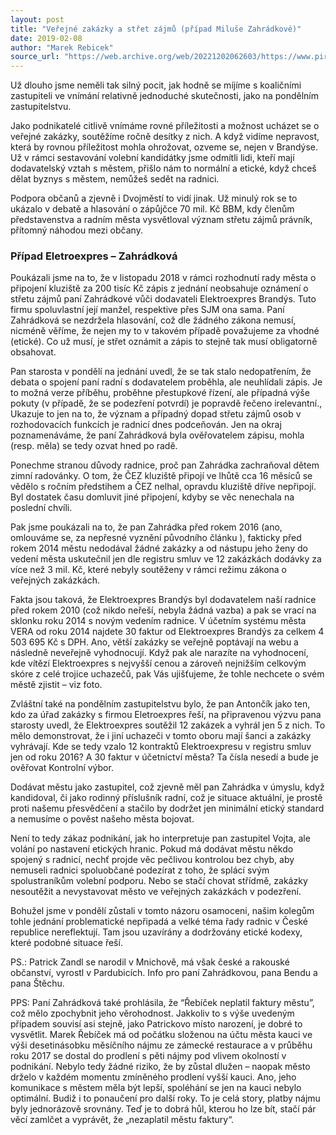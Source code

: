 ```yaml
---
layout: post
title: "Veřejné zakázky a střet zájmů (případ Miluše Zahrádkové)"
date: 2019-02-08
author: "Marek Rebicek"
source_url: "https://web.archive.org/web/20221202062603/https://www.piratibrandys.cz/clanek/2019-02-08-verejne-zakazky-a-stret-zajmu"
---
```

Už dlouho jsme neměli tak silný pocit, jak hodně se míjíme s 
koaličními zastupiteli ve vnímání relativně jednoduché skutečnosti, jako
 na pondělním zastupitelstvu.

Jako podnikatelé citlivě vnímáme 
rovné příležitosti a možnost ucházet se o veřejné zakázky, soutěžíme 
ročně desítky z nich. A když vidíme nepravost, která by rovnou 
příležitost mohla ohrožovat, ozveme se, nejen v Brandýse. Už v rámci 
sestavování volební kandidátky jsme odmítli lidi, kteří mají 
dodavatelský vztah s městem, přišlo nám to normální a etické, když chceš
 dělat byznys s městem, nemůžeš sedět na radnici.

Podpora občanů a zjevně i Dvojměstí to vidí jinak. Už minulý rok se to ukázalo v debatě a hlasování o zápůjčce 70 mil. Kč BBM,  kdy členům představenstva a 
radním města vysvětloval význam střetu zájmů právník, přítomný náhodou 
mezi občany.

### Případ Eletroexpres – Zahrádková

Poukázali 
jsme na to, že v listopadu 2018 v rámci rozhodnutí rady města o 
připojení kluziště za 200 tisíc Kč zápis z jednání neobsahuje oznámení o
 střetu zájmů paní Zahrádkové vůči dodavateli Elektroexpres Brandýs. 
Tuto firmu spoluvlastní její manžel, respektive přes SJM ona sama. Paní 
Zahrádková se nezdržela hlasování, což dle žádného zákona nemusí, 
nicméně věříme, že nejen my to v takovém případě považujeme za vhodné 
(etické). Co už musí, je střet oznámit a zápis to stejně tak musí 
obligatorně obsahovat.

Pan starosta v pondělí na jednání uvedl, 
že se tak stalo nedopatřením, že debata o spojení paní radní s 
dodavatelem proběhla, ale neuhlídali zápis. Je to možná verze příběhu, 
proběhne přestupkové řízení, ale případná výše pokuty (v případě, že se 
podezření potvrdí) je popravdě řečeno irelevantní., Ukazuje to jen na 
to, že význam a případný dopad střetu zájmů osob v rozhodovacích 
funkcích je radnicí dnes podceňován. Jen na okraj poznamenáváme, že paní
 Zahrádková byla  ověřovatelem zápisu, mohla (resp. měla) se tedy ozvat 
hned po radě.

Ponechme stranou důvody radnice, proč pan Zahrádka 
zachraňoval dětem zimní radovánky. O tom, že ČEZ kluziště připojí ve 
lhůtě cca 16 měsíců se vědělo s ročním předstihem a ČEZ nelhal, opravdu 
kluziště dříve nepřipojí. Byl dostatek času domluvit jiné připojení, 
kdyby se věc nenechala na poslední chvíli.

Pak jsme poukázali na  to, že pan Zahrádka před rokem 2016 (ano, omlouváme se, za nepřesné  vyznění původního článku ), fakticky před rokem 2014 městu nedodával  žádné zakázky a od nástupu jeho ženy do vedení města uskutečnil jen dle  registru smluv ve 12 zakázkách dodávky za více než 3 mil. Kč, které  nebyly soutěženy v rámci režimu zákona o veřejných zakázkách.

Fakta jsou taková, že Elektroexpres Brandýs byl dodavatelem naší radnice  před rokem 2010 (což nikdo neřeší, nebyla žádná vazba) a pak se vrací  na sklonku roku 2014 s novým vedením radnice. V účetním systému města  VERA od roku 2014 najdete 30 faktur od Elektroexpres Brandýs za celkem 4 503 695 Kč s DPH. Ano, větší zakázky se veřejně poptávají na webu a  následně neveřejně vyhodnocují. Když pak ale narazíte na vyhodnocení,  kde vítězí Elektroexpres s nejvyšší cenou a zároveň nejnižším celkovým  skóre z celé trojice uchazečů, pak Vás ujišťujeme, že tohle nechcete o  svém městě zjistit – viz foto.

Zvláštní také na pondělním 
zastupitelstvu bylo, že pan Antončík jako ten, kdo za úřad zakázky s 
firmou Eletroexpres řeší, na připravenou výzvu pana starosty uvedl, že 
Elektroexpres soutěžil 12 zakázek a vyhrál jen 5 z nich. To mělo 
demonstrovat, že i jiní uchazeči v tomto oboru mají šanci a zakázky 
vyhrávají. Kde se tedy vzalo 12 kontraktů Elektroexpresu v registru 
smluv jen od roku 2016? A 30 faktur v účetnictví města? Ta čísla nesedí a
 bude je ověřovat Kontrolní výbor.

Dodávat městu jako zastupitel,
což zjevně měl pan Zahrádka v úmyslu, když kandidoval, či jako rodinný 
příslušník radní, což je situace aktuální, je prostě proti našemu 
přesvědčení a stačilo by dodržet jen minimální etický standard a 
nemusíme o pověst našeho města bojovat.

Není to tedy zákaz 
podnikání, jak ho interpretuje pan zastupitel Vojta, ale volání po 
nastavení etických hranic. Pokud má dodávat městu někdo spojený s 
radnicí, nechť projde věc pečlivou kontrolou bez chyb, aby nemuseli 
radnici spoluobčané podezírat z toho, že splácí svým spolustraníkům 
volební podporu. Nebo se stačí chovat střídmě, zakázky nesoutěžit a 
nevystavovat město ve veřejných zakázkách v podezření.

Bohužel 
jsme v pondělí zůstali v tomto názoru osamoceni, našim kolegům tohle 
jednání problematické nepřipadá a velké téma řady radnic v České 
republice nereflektují. Tam jsou uzavírány a dodržovány etické kodexy, 
které podobné situace řeší.

PS.: Patrick Zandl se narodil v  Mnichově, má však české a rakouské občanství, vyrostl v Pardubicích.  Info pro paní Zahrádkovou, pana Bendu a pana Štěchu.

PPS: Paní  Zahrádková také prohlásila, že “Řebíček neplatil faktury městu”, což  mělo zpochybnit jeho věrohodnost. Jakkoliv to s výše uvedeným případem  souvisí asi stejně, jako Patrickovo místo narození, je dobré to  vysvětlit. Marek Řebíček má od počátku složenou na účtu města kauci ve  výši desetinásobku měsíčního nájmu ze zámecké restaurace a v průběhu  roku 2017 se dostal do prodlení s pěti nájmy pod vlivem okolností v  podnikání. Nebylo tedy žádné riziko, že by zůstal dlužen – naopak město  drželo v každém momentu zmíněného prodlení vyšší kauci. Ano, jeho  komunikace s městem měla být lepší, spoléhání se jen na kauci nebylo  optimální. Budiž i to ponaučení pro další roky. To je celá story, platby  nájmu byly jednorázově srovnány. Teď je to dobrá hůl, kterou ho lze  bít, stačí pár věcí zamlčet a vyprávět, že „nezaplatil městu faktury“.

